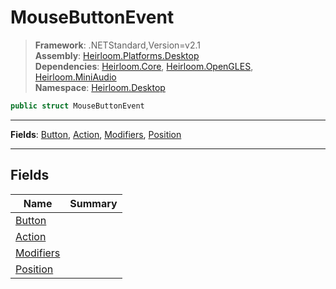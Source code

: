 # MouseButtonEvent

> **Framework**: .NETStandard,Version=v2.1  
> **Assembly**: [Heirloom.Platforms.Desktop][0]  
> **Dependencies**: [Heirloom.Core][1], [Heirloom.OpenGLES][2], [Heirloom.MiniAudio][3]  
> **Namespace**: [Heirloom.Desktop][0]  

```cs
public struct MouseButtonEvent
```

--------------------------------------------------------------------------------

**Fields**: [Button][4], [Action][5], [Modifiers][6], [Position][7]

--------------------------------------------------------------------------------

## Fields

| Name           | Summary |
|----------------|---------|
| [Button][4]    |         |
| [Action][5]    |         |
| [Modifiers][6] |         |
| [Position][7]  |         |

[0]: ../Heirloom.Platforms.Desktop.md
[1]: ../Heirloom.Core.md
[2]: ../Heirloom.OpenGLES.md
[3]: ../Heirloom.MiniAudio.md
[4]: Heirloom.Desktop.MouseButtonEvent.Button.md
[5]: Heirloom.Desktop.MouseButtonEvent.Action.md
[6]: Heirloom.Desktop.MouseButtonEvent.Modifiers.md
[7]: Heirloom.Desktop.MouseButtonEvent.Position.md
